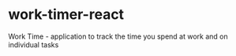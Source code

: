 # work-timer-react
Work Time - application to track the time you spend at work and on individual tasks
